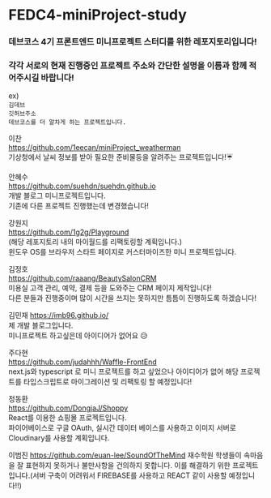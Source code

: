 # FEDC4-miniProject-study
### 데브코스 4기 프론트엔드 미니프로젝트 스터디를 위한 레포지토리입니다!

### 각각 서로의 현재 진행중인 프로젝트 주소와 간단한 설명을 이름과 함께 적어주시길 바랍니다!

ex)  
`김데브`  
`깃허브주소`  
`데브코스를 더 알차게 하는 프로젝트입니다.`  

이찬   
https://github.com/1eecan/miniProject_weatherman  
기상청에서 날씨 정보를 받아 필요한 준비물등을 알려주는 프로젝트입니다!☔️


안혜수</br>
https://github.com/suehdn/suehdn.github.io </br>
개발 블로그 미니프로젝트입니다. </br>
기존에 다른 프로젝트 진행했는데 변경했습니다!


강원지  
https://github.com/1g2g/Playground  
(해당 레포지토리 내의 마이월드를 리팩토링할 계획입니다.)    
윈도우 OS를 브라우저 스타트 페이지로 커스터마이즈한 미니 프로젝트입니다.

  
    
김정호  
https://github.com/raaang/BeautySalonCRM  
미용실 고객 관리, 예약, 결제 등을 도와주는 CRM 페이지 제작입니다! </br>
다른 분들과 진행중이며 많이 시간을 쓰지는 못하지만 틈틈이 진행하도록 하겠습니다!

김민재
https://imb96.github.io/  
제 개발 블로그입니다.  
미니프로젝트 하고싶은데 아이디어가 없어요 😥  


주다현 </br>
https://github.com/judahhh/Waffle-FrontEnd </br>
next.js와 typescript 로 미니 프로젝트를 하고 싶었으나 아이디어가 없어 해당 프로젝트를 타입스크립트로 마이그레이션 및 리팩토링 할 예정입니다!</br>


정동환  
https://github.com/DongjaJ/Shoppy  
React를 이용한 쇼핑몰 프로젝트입니다. <br/>파이어베이스로 구글 OAuth, 실시간 데이터 베이스를 사용하고 이미지 서버로 Cloudinary를 사용할 계획입니다.  


이범진
https://github.com/euan-lee/SoundOfTheMind
재수학원 학생들이 속마음을 잘 표현하지 못하거나 불만사항을 건의하지 못합니다.
이를 해결하기 위한 프로젝트 입니다.(서버 구축이 어려워서 FIREBASE를 사용하고 REACT 같이 사용할 예정입니다!!)
